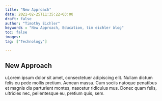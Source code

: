 ```yaml
---
title: "New Approach"
date: 2021-02-25T11:35:22+03:00
draft: false
author: "Timothy Eichler"
keywords : "New Approach, Education, tim eichler blog"
toc: false
images:
tag: ["Technology"]

---
```

## New Approach

uLorem ipsum dolor sit amet, consectetuer adipiscing elit. Nullam dictum felis eu pede mollis pretium. Aenean massa. Cum sociis natoque penatibus et magnis dis parturient montes, nascetur ridiculus mus. Donec quam felis, ultricies nec, pellentesque eu, pretium quis, sem.
